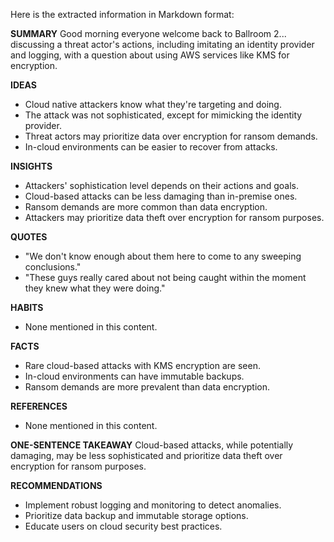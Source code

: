 Here is the extracted information in Markdown format:

**SUMMARY**
Good morning everyone welcome back to Ballroom 2... discussing a threat actor's actions, including imitating an identity provider and logging, with a question about using AWS services like KMS for encryption.

**IDEAS**
* Cloud native attackers know what they're targeting and doing.
* The attack was not sophisticated, except for mimicking the identity provider.
* Threat actors may prioritize data over encryption for ransom demands.
* In-cloud environments can be easier to recover from attacks.

**INSIGHTS**
* Attackers' sophistication level depends on their actions and goals.
* Cloud-based attacks can be less damaging than in-premise ones.
* Ransom demands are more common than data encryption.
* Attackers may prioritize data theft over encryption for ransom purposes.

**QUOTES**
* "We don't know enough about them here to come to any sweeping conclusions."
* "These guys really cared about not being caught within the moment they knew what they were doing."

**HABITS**
* None mentioned in this content.

**FACTS**
* Rare cloud-based attacks with KMS encryption are seen.
* In-cloud environments can have immutable backups.
* Ransom demands are more prevalent than data encryption.

**REFERENCES**
* None mentioned in this content.

**ONE-SENTENCE TAKEAWAY**
Cloud-based attacks, while potentially damaging, may be less sophisticated and prioritize data theft over encryption for ransom purposes.

**RECOMMENDATIONS**
* Implement robust logging and monitoring to detect anomalies.
* Prioritize data backup and immutable storage options.
* Educate users on cloud security best practices.

